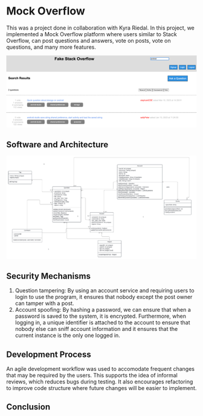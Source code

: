# Mock Overflow

This was a project done in collaboration with Kyra Riedal. In this project, we implemented a Mock Overflow platform where users similar to Stack Overflow, can post questions and answers, vote on posts, vote on questions, and many more features. 

![Home](images/home_screen2.PNG)

## Software and Architecture

![Architecture](images/architecture.PNG)

## Security Mechanisms

1. Question tampering: By using an account service and requiring users to login to use the program, it ensures that nobody except the post owner can tamper with a post. 
2. Account spoofing: By hashing a password, we can ensure that when a password is saved to the system, it is encrypted. Furthermore, when logging in, a unique identifier is attached to the account to ensure that nobody else can sniff account information and it ensures that the current instance is the only one logged in. 

## Development Process

An agile development workflow was used to accomodate frequent changes that may be required by the users. This supports the idea of informal reviews, which reduces bugs during testing. It also encourages refactoring to improve code structure where future changes will be easier to implement. 

## Conclusion

